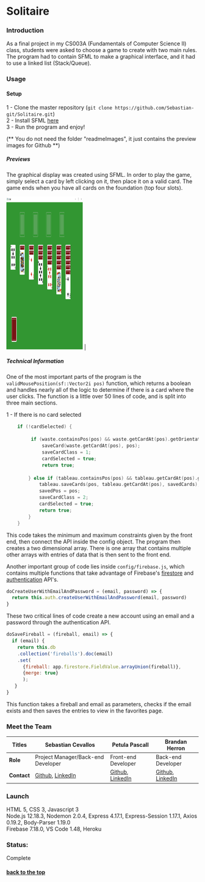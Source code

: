 # Solitaire

### Introduction
As a final project in my CS003A (Fundamentals of Computer Science II) class, students were asked to choose a game to create with two main rules. The program had to contain SFML to make a graphical interface, and it had to use a linked list (Stack/Queue). 


### Usage


#### Setup

1 - Clone the master repository (```git clone https://github.com/Sebastian-git/Solitaire.git```) <br>
2 - Install SFML [here](https://www.sfml-dev.org/download/sfml/2.5.1/) <br>
3 - Run the program and enjoy! <br>

(** You do not need the folder "readmeImages", it just contains the preview images for Github **)

##### Previews

The graphical display was created using SFML. In order to play the game, simply select a card by left clicking on it, then place it on a valid card. The game ends when you have all cards on the foundation (top four slots). 


<img width="200" height="400" alt="portfolio_view" src="https://github.com/Sebastian-git/Solitaire/blob/master/readmeImages/preview.png"> |


##### Technical Information 

One of the most important parts of the program is the ```validMousePosition(sf::Vector2i pos)``` function, which returns a boolean and handles nearly all of the logic to determine if there is a card where the user clicks. The function is a little over 50 lines of code, and is split into three main sections. <br>

1 - If there is no card selected

``` cpp
	if (!cardSelected) {

		 if (waste.containsPos(pos) && waste.getCardAt(pos).getOrientation() == 1) {
			 saveCard(waste.getCardAt(pos), pos);
			 saveCardClass = 1;
			 cardSelected = true;
			 return true;

		} else if (tableau.containsPos(pos) && tableau.getCardAt(pos).getOrientation() == 1) {
			tableau.saveCards(pos, tableau.getCardAt(pos), savedCards);
			savedPos = pos;
			saveCardClass = 2;
			cardSelected = true;
			return true;
		}
	}

```


This code takes the minimum and maximum constraints given by the front end, then connect the API inside the config object. The program then creates a two dimensional array. There is one array that contains multiple other arrays with entries of data that is then sent to the front end.

Another important group of code lies inside ```config/firebase.js```, which contains multiple functions that take advantage of Firebase's [firestore](https://firebase.google.com/docs/firestore) and [authentication](https://firebase.google.com/docs/auth) API's.
``` js
doCreateUserWithEmailAndPassword = (email, password) => {
  return this.auth.createUserWithEmailAndPassword(email, password)
}
```
These two critical lines of code create a new account using an email and a password through the authentication API.
``` js
doSaveFireball = (fireball, email) => {
  if (email) {
    return this.db
    .collection('fireballs').doc(email)
    .set(
      {fireball: app.firestore.FieldValue.arrayUnion(fireball)},
      {merge: true}
      );
   }
}
```
This function takes a fireball and email as parameters, checks if the email exists and then saves the entries to view in the favorites page.

### <a name="members"></a> Meet the Team

**Titles** | **Sebastian Cevallos** | **Petula Pascall** | **Brandan Herron** |
|-|-|-|-|
|**Role**| Project Manager/Back-end Developer | Front-end Developer | Back-end Developer |
|**Contact**| [Github](https://github.com/Sebastian-git), [LinkedIn](https://www.linkedin.com/in/sebastian-cevallos-2917bb16a/) | [Github](https://github.com/SeePetulaCode), [LinkedIn](https://www.linkedin.com/in/petulapascall/) | [Github](https://github.com/brandan1989), [LinkedIn](https://www.linkedin.com/in/brandan-herron/) |


### Launch
HTML 5, CSS 3, Javascript 3 <br>
Node.js 12.18.3, Nodemon 2.0.4, Express 4.17.1, Express-Session 1.17.1, Axios 0.19.2, Body-Parser 1.19.0 <br>
Firebase 7.18.0, VS Code 1.48, Heroku <br>

### Status: 

Complete 

#### [back to the top](#title)
